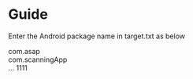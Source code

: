# Guide

Enter the Android package name in target.txt as below


com.asap <br>
com.scanningApp <br>
...
1111
